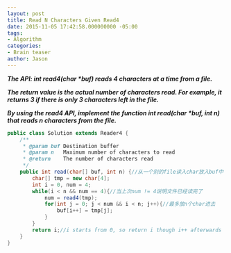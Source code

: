 ```yaml
---
layout: post
title: Read N Characters Given Read4
date: 2015-11-05 17:42:58.000000000 -05:00
tags:
- Algorithm
categories:
- Brain teaser
author: Jason
---
```

<p><strong><em>The API: int read4(char *buf) reads 4 characters at a time from a file.</p>

The return value is the actual number of characters read. For example, it returns 3 if there is only 3 characters left in the file.</p>
By using the read4 API, implement the function int read(char *buf, int n) that reads n characters from the file.</em></strong></p>
``` java
public class Solution extends Reader4 {
    /**
     * @param buf Destination buffer
     * @param n   Maximum number of characters to read
     * @return    The number of characters read
     */
    public int read(char[] buf, int n) {//从一个别的file读入char放入buf中
        char[] tmp = new char[4];
        int i = 0, num = 4;
        while(i < n && num == 4){//当上次num != 4说明文件已经读完了
            num = read4(tmp);
            for(int j = 0; j < num && i < n; j++){//最多放n个char进去
                buf[i++] = tmp[j];
            }
        }
        return i;//i starts from 0, so return i though i++ afterwards
    }
}
```
